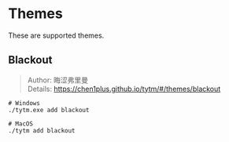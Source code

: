 # Themes

These are supported themes.

## Blackout

> Author: 晦涩弗里曼  
> Details: https://chen1plus.github.io/tytm/#/themes/blackout
```shell
# Windows
./tytm.exe add blackout

# MacOS
./tytm add blackout
```



